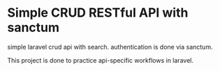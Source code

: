 # Simple CRUD RESTful API with sanctum

simple laravel crud api with search. authentication is done via sanctum. 

This project is done to practice api-specific workflows in laravel.
